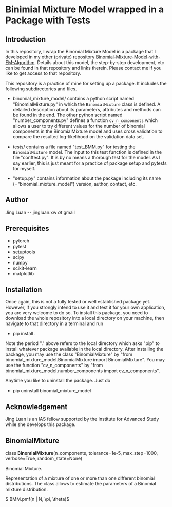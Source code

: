 # Binimial Mixture Model wrapped in a Package with Tests

## Introduction

In this repository, I wrap the Binomial Mixture Model in a package that I developed in my
other (private) repository [Binomial-Mixture-Model-with-EM-Algorithm](https://github.com/jingluan-xw/Binomial-Mixture-Model-with-EM-Algorithm). Details about this model, the step-by-step development,
etc can be found in that repository and links therein. Please contact me if you like to get access to that
repository.

This repository is a practice of mine for setting up a package. It includes the following
subdirectories and files.

* binomial_mixture_model/ contains a python script named "BinomialMixture.py" in which the `BinomialMixture` class is defined. A detailed description about its parameters, attributes and methods can be found in the end. The other python script named "number_components.py" defines
a function `cv_n_components` which allows a user to try different values for the number of binomial components in the BinomialMixture model and uses cross validation to compare the resulted log-likelihood on the validation data set.


* tests/ contains a file named "test_BMM.py" for testing the `BinomialMixture` model. The input to this test function is defined in the file "conftest.py". It is by no means a thorough test for the model. As I say earlier, this is just meant for a practice of package setup and pytests for myself.

* "setup.py" contains information about the package including its name (="binomial_mixture_model") version, author, contact, etc.

## Author  
Jing Luan -- jingluan.xw _at_ gmail

## Prerequisites

* pytorch
* pytest
* setuptools
* scipy
* numpy
* scikit-learn
* matplotlib

## Installation

Once again, this is not a fully tested or well established package yet. However, if you strongly intend to use it and test it for your own application, you are very welcome to do so. To install this package, you need to download the whole repository into a local directory on your machine, then navigate to that directory in a terminal and run

* pip install .

Note the period "." above refers to the local directory which asks "pip" to install whatever package available in the local directory. After installing the package, you may use the class "BinomialMixture" by "from binomial_mixture_model.BinomialMixture import BinomialMixture". You may use the function "cv_n_components" by "from binomial_mixture_model.number_components import cv_n_components".

Anytime you like to uninstall the package. Just do

* pip uninstall binomial_mixture_model

## Acknowledgement

Jing Luan is an IAS fellow supported by the Institute for Advanced Study while she develops this package.

## BinomialMixture

class **BinomialMixture**(n_components, tolerance=1e-5, max_step=1000, verbose=True, random_state=None)

Binomial Mixture.

Representation of a mixture of one or more than one different binomial distributions. The class allows to estimate the parameters of a Binomial mixture distribution.

$ BMM.pmf(n | N, \pi, \theta)$
